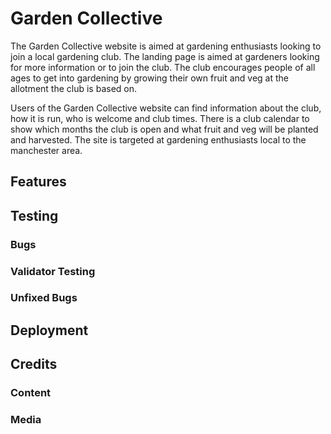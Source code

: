 <h1>Garden Collective</h1>

<p>The Garden Collective website is aimed at gardening enthusiasts looking to join a local gardening club. The landing page is aimed at gardeners looking for more information or to join the club. The club encourages people of all ages to get into gardening by growing their own fruit and veg at the allotment the club is based on.</p>
<p>Users of the Garden Collective website can find information about the club, how it is run, who is welcome and club times. There is a club calendar to show which months the club is open and what fruit and veg will be planted and harvested. The site is targeted at gardening enthusiasts local to the manchester area.</p>

<h2>Features</h2>

<h2>Testing</h2>
<h3>Bugs</h3>
<h3>Validator Testing</h3>
<h3>Unfixed Bugs</h3>

<h2>Deployment</h2>

<h2>Credits</h2>
<h3>Content</h3>
<h3>Media</h3>


